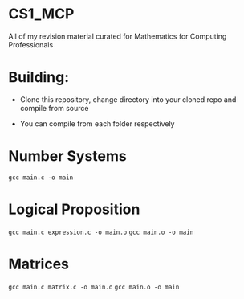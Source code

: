 # CS1_MCP
All of my revision material curated for Mathematics for Computing Professionals

# Building:

- Clone this repository, change directory into your cloned repo and compile from source

- You can compile from each folder respectively

# Number Systems
``gcc main.c -o main``

# Logical Proposition
``gcc main.c expression.c -o main.o`` 
``gcc main.o -o main``

# Matrices
``gcc main.c matrix.c -o main.o`` 
``gcc main.o -o main``

